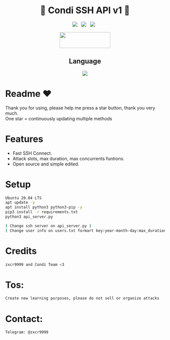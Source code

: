 <div align=center>
 
# 🚀 Condi SSH API v1 🚀

<p>
 <img src="https://img.shields.io/github/stars/hoaan1995/API-SSH?color=%23DF0067&style=for-the-badge"/> &nbsp;
 <img src="https://img.shields.io/github/forks/hoaan1995/API-SSH?color=%239999FF&style=for-the-badge"/> &nbsp;
 <img src="https://img.shields.io/github/license/hoaan1995/API-SSH?color=%23E8E8E8&style=for-the-badge"/> &nbsp;
 
</p>
  
<p align="center">  <a href="https://t.me/realzer0hub"><img width="160" height="50" src="https://i.imgur.com/N7AK7XY.png"></a></p>
 
## Language</br>

 <img src="https://img.shields.io/badge/Python-FFDD00?style=for-the-badge&logo=python&logoColor=blue"/>
 </div>

# Readme ♥️
Thank you for using, please help me press a star button, thank you very much.<br>
One star = continuously updating multiple methods

# Features
- Fast SSH Connect.
- Attack slots, max duration, max concurrents funtions.
- Open source and simple edited.

# Setup
```sh
Ubuntu 20.04 LTS
apt update -y
apt install python3 python3-pip -y
pip3 install -r requirements.txt
python3 api_server.py

( Change ssh server on api_server.py )
( Change user info on users.txt formart key:year-month-day:max_duration:max_concurrents )
```

# Credits
```sh
zxcr9999 and Condi Team <3
```

# Tos:
```sh
Create new learning purposes, please do not sell or organize attacks
```

# Contact:
```sh
Telegram: @zxcr9999
```
